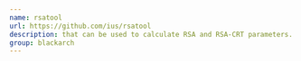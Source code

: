 ```yaml
---
name: rsatool
url: https://github.com/ius/rsatool
description: that can be used to calculate RSA and RSA-CRT parameters. URL : https://github.com/ius/rsatool Groups : blackarch blackarch-crypto
group: blackarch
---
```

